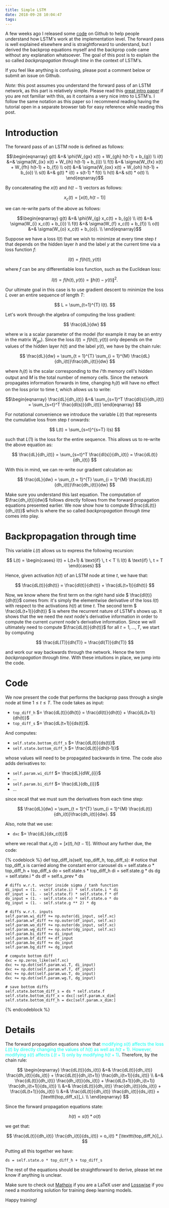 ```yaml
---
title: Simple LSTM
date: 2018-09-28 10:04:47
tags:
---
```

A few weeks ago I released some [code](https://github.com/nicodjimenez/lstm) on Github to help people understand how LSTM's work at the implementation level.  The forward pass is well explained elsewhere and is straightforward to understand, but I derived the backprop equations myself and the backprop code came without any explanation whatsoever.  The goal of this post is to explain the so called *backpropagation through time* in the context of LSTM's. 

If you feel like anything is confusing, please post a comment below or submit an issue on Github.  

<!--more-->

*Note:* this post assumes you understand the forward pass of an LSTM network, as this part is relatively simple.  Please read this [great intro paper](http://arxiv.org/abs/1506.00019) if you are not familiar with this,  as it contains a very nice intro to LSTM's.  I follow the same notation as this paper so I recommend reading having the tutorial open in a separate browser tab for easy reference while reading this post.

# Introduction 
The forward pass of an LSTM node is defined as follows:

$$\begin{eqnarray}
g(t) &=& \phi(W_{gx} x(t) + W_{gh} h(t-1) + b_{g}) \\ 
i(t) &=& \sigma(W_{ix} x(t) + W_{ih} h(t-1) + b_{i}) \\ 
f(t) &=& \sigma(W_{fx} x(t) + W_{fh} h(t-1) + b_{f}) \\ 
o(t) &=& \sigma(W_{ox} x(t) + W_{oh} h(t-1) + b_{o}) \\ 
s(t) &=& g(t) * i(t) + s(t-1) * f(t)  \\ 
h(t) &=& s(t) * o(t) \\ 
\end{eqnarray}$$

By concatenating the $x(t)$ and $h(t-1)$ vectors as follows: 

$$x_c(t) = [x(t), h(t-1)]$$ 

we can re-write parts of the above as follows:

$$\begin{eqnarray}
g(t) &=& \phi(W_{g} x_c(t) + b_{g}) \\ 
i(t) &=& \sigma(W_{i} x_c(t) + b_{i}) \\ 
f(t) &=& \sigma(W_{f} x_c(t) + b_{f}) \\ 
o(t) &=& \sigma(W_{o} x_c(t) + b_{o}). \\
\end{eqnarray}$$

Suppose we have a loss $l(t)$ that we wish to minimize at every time step $t$ that depends on the hidden layer $h$ and the label $y$ at the current time via a loss function $f$: 

$$
l(t) = f(h(t), y(t))
$$

where $f$ can be any differentiable loss function, such as the Euclidean loss:

$$
l(t) = f(h(t), y(t)) = \| h(t) - y(t) \|^2.
$$

Our ultimate goal in this case is to use gradient descent to minimize the loss $L$ over an entire sequence of length $T$:

$$
L = \sum_{t=1}^{T} l(t).
$$

Let's work through the algebra of computing the loss gradient:

$$  
\frac{dL}{dw}
$$

where $w$ is a scalar parameter of the model (for example it may be an entry in the matrix $W_{gx}$).  Since the loss $l(t) = f(h(t), y(t))$ only depends on the values of the hidden layer $h(t)$ and the label $y(t)$, we have by the chain rule:

$$
\frac{dL}{dw} = \sum_{t = 1}^{T} \sum_{i = 1}^{M} \frac{dL}{dh_i(t)}\frac{dh_i(t)}{dw} 
$$

where $h_i(t)$ is the scalar corresponding to the $i$'th memory cell's hidden output and $M$ is the total number of memory cells.  Since the network propagates information forwards in time, changing $h_i(t)$ will have no effect on the loss prior to time $t$, which allows us to write:

$$\begin{eqnarray}
\frac{dL}{dh_i(t)} &=& \sum_{s=1}^T \frac{dl(s)}{dh_i(t)} = \sum_{s=t}^T \frac{dl(s)}{dh_i(t)}
\end{eqnarray}
$$

For notational convenience we introduce the variable $L(t)$ that represents the cumulative loss from step $t$ onwards:

$$
L(t) = \sum_{s=t}^{s=T} l(s)
$$

such that $L(1)$ is the loss for the entire sequence.  This allows us to re-write the above equation as:

$$
\frac{dL}{dh_i(t)} = \sum_{s=t}^T \frac{dl(s)}{dh_i(t)} = \frac{dL(t)}{dh_i(t)}
$$

With this in mind, we can re-write our gradient calculation as:

$$
\frac{dL}{dw} = \sum_{t = 1}^{T} \sum_{i = 1}^{M} \frac{dL(t)}{dh_i(t)}\frac{dh_i(t)}{dw} 
$$

Make sure you understand this last equation.  The computation of $\frac{dh_i(t)}{dw}$ follows directly follows from the forward propagation equations presented earlier.  We now show how to compute $\frac{dL(t)}{dh_i(t)}$ which is where the so called *backpropagation through time* comes into play.  

# Backpropagation through time

This variable $L(t)$ allows us to express the following recursion:

$$
L(t) = \begin{cases} l(t) + L(t+1) & \text{if} \, t < T \\ 
l(t) & \text{if} \, t = T
\end{cases}
$$

Hence, given activation $h(t)$ of an LSTM node at time $t$, we have that:

$$
\frac{dL(t)}{dh(t)} = \frac{dl(t)}{dh(t)} + \frac{dL(t+1)}{dh(t)}
$$

Now, we know where the first term on the right hand side $ \frac{dl(t)}{dh(t)}$ comes from: it's simply the elementwise derivative of the loss $l(t)$ with respect to the activations $h(t)$ at time $t$.  The second term $ \frac{dL(t+1)}{dh(t)} $ is where the recurrent nature of LSTM's shows up.  It shows that the we need the *next* node's derivative information in order to compute the current *current* node's derivative information.  Since we will ultimately need to compute $\frac{dL(t)}{dh(t)}$ for all $t=1,\dots,T$, we start by computing 

$$
\frac{dL(T)}{dh(T)} = \frac{dl(T)}{dh(T)} 
$$ 

and work our way backwards through the network. Hence the term *backpropagation through time*.  With these intuitions in place, we jump into the code.  

# Code 

We now present the code that performs the backprop pass through a single node at time $1 \leq t \leq T$.  The code takes as input: 

  * `top_diff_h` $= \frac{dL(t)}{dh(t)} = \frac{dl(t)}{dh(t)} + \frac{dL(t+1)}{dh(t)}$
  * `top_diff_s` $= \frac{dL(t+1)}{ds(t)}$.

And computes: 

  * `self.state.bottom_diff_s`  $= \frac{dL(t)}{ds(t)}$
  * `self.state.bottom_diff_h`  $= \frac{dL(t)}{dh(t-1)}$

whose values will need to be propagated backwards in time.  The code also adds derivatives to:

  * `self.param.wi_diff` $= \frac{dL}{dW_{i}}$
  * ... 
  * `self.param.bi_diff` $= \frac{dL}{db_{i}}$
  * ...

since recall that we must sum the derivatives from each time step: 

$$
\frac{dL}{dw} = \sum_{t = 1}^{T} \sum_{i = 1}^{M} \frac{dL(t)}{dh_i(t)}\frac{dh_i(t)}{dw}.
$$

Also, note that we use:

  * `dxc` $= \frac{dL}{dx_c(t)}$

where we recall that $x_c(t) = [x(t), h(t-1)]$.  Without any further due, the code:

{% codeblock %}
def top_diff_is(self, top_diff_h, top_diff_s):
    # notice that top_diff_s is carried along the constant error carousel
    ds = self.state.o * top_diff_h + top_diff_s
    do = self.state.s * top_diff_h
    di = self.state.g * ds
    dg = self.state.i * ds
    df = self.s_prev * ds

    # diffs w.r.t. vector inside sigma / tanh function
    di_input = (1. - self.state.i) * self.state.i * di 
    df_input = (1. - self.state.f) * self.state.f * df 
    do_input = (1. - self.state.o) * self.state.o * do 
    dg_input = (1. - self.state.g ** 2) * dg

    # diffs w.r.t. inputs
    self.param.wi_diff += np.outer(di_input, self.xc)
    self.param.wf_diff += np.outer(df_input, self.xc)
    self.param.wo_diff += np.outer(do_input, self.xc)
    self.param.wg_diff += np.outer(dg_input, self.xc)
    self.param.bi_diff += di_input
    self.param.bf_diff += df_input       
    self.param.bo_diff += do_input
    self.param.bg_diff += dg_input       

    # compute bottom diff
    dxc = np.zeros_like(self.xc)
    dxc += np.dot(self.param.wi.T, di_input)
    dxc += np.dot(self.param.wf.T, df_input)
    dxc += np.dot(self.param.wo.T, do_input)
    dxc += np.dot(self.param.wg.T, dg_input)

    # save bottom diffs
    self.state.bottom_diff_s = ds * self.state.f
    self.state.bottom_diff_x = dxc[:self.param.x_dim]
    self.state.bottom_diff_h = dxc[self.param.x_dim:]
{% endcodeblock %}

# Details 
The forward propagation equations show that <font color=#00fff>modifying $s(t)$ affects the loss $L(t)$ by directly changing the values of $h(t)$ as well as $h(t+1)$.  However, modifying $s(t)$ affects $L(t+1)$ only by modifying $h(t+1)$</font>.  Therefore, by the chain rule: 

$$
\begin{eqnarray}
\frac{dL(t)}{ds_i(t)} &=& \frac{dL(t)}{dh_i(t)} \frac{dh_i(t)}{ds_i(t)} + \frac{dL(t)}{dh_i(t+1)} \frac{dh_i(t+1)}{ds_i(t)}  \\
&=& \frac{dL(t)}{dh_i(t)} \frac{dh_i(t)}{ds_i(t)} + \frac{dL(t+1)}{dh_i(t+1)} \frac{dh_i(t+1)}{ds_i(t)}  \\
&=& \frac{dL(t)}{dh_i(t)} \frac{dh_i(t)}{ds_i(t)} + \frac{dL(t+1)}{ds_i(t)}  \\
&=& \frac{dL(t)}{dh_i(t)} \frac{dh_i(t)}{ds_i(t)} + [\texttt{top_diff_s}]_i.  \\
\end{eqnarray}
$$

Since the forward propagation equations state:

$$
h(t) = s(t) * o(t)
$$

we get that:

$$
\frac{dL(t)}{dh_i(t)} \frac{dh_i(t)}{ds_i(t)} =  o_i(t) * [\texttt{top_diff_h}]_i.
$$

Putting all this together we have:

```
ds = self.state.o * top_diff_h + top_diff_s
```

The rest of the equations should be straightforward to derive, please let me know if anything is unclear.  

Make sure to check out [Mathpix](https://mathpix.com) if you are a LaTeX user and [Losswise](https://losswise.com) if you need a monitoring solution for training deep learning models.

Happy training!